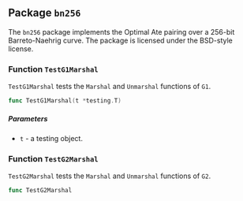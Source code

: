 ## Package `bn256`

The `bn256` package implements the Optimal Ate pairing over a 256-bit Barreto-Naehrig curve. The package is licensed under the BSD-style license.

### Function `TestG1Marshal`

`TestG1Marshal` tests the `Marshal` and `Unmarshal` functions of `G1`.

```go
func TestG1Marshal(t *testing.T)
```

##### Parameters

- `t` - a testing object.

### Function `TestG2Marshal`

`TestG2Marshal` tests the `Marshal` and `Unmarshal` functions of `G2`.

```go
func TestG2Marshal